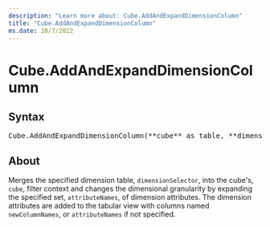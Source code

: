 ```yaml
---
description: "Learn more about: Cube.AddAndExpandDimensionColumn"
title: "Cube.AddAndExpandDimensionColumn"
ms.date: 10/7/2022
---
```

# Cube.AddAndExpandDimensionColumn

## Syntax

<pre>Cube.AddAndExpandDimensionColumn(**cube** as table, **dimensionSelector** as any, **attributeNames** as list, optional **newColumnNames** as any) as table
</pre>

## About

Merges the specified dimension table, `dimensionSelector`, into the cube's, `cube`, filter context and changes the dimensional granularity by expanding the specified set, `attributeNames`, of dimension attributes. The dimension attributes are added to the tabular view with columns named `newColumnNames`, or `attributeNames` if not specified.
